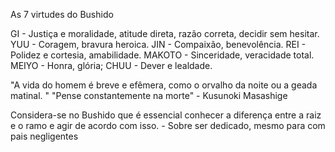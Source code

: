 As 7 virtudes do Bushido 

GI - Justiça e moralidade, atitude direta, razão correta, decidir sem hesitar. 
YUU - Coragem, bravura heroica.
JIN - Compaixão, benevolência. 
REI - Polidez e cortesia, amabilidade. 
MAKOTO  - Sinceridade, veracidade total. 
MEIYO - Honra, glória; 
CHUU - Dever e lealdade. 

"A vida do homem é breve e efêmera, como o orvalho da noite ou a geada matinal. "
"Pense constantemente na morte" - Kusunoki Masashige

Considera-se no Bushido que é essencial conhecer a diferença entre a raiz e o ramo e agir de acordo com isso. - Sobre ser dedicado, mesmo para com pais negligentes 


